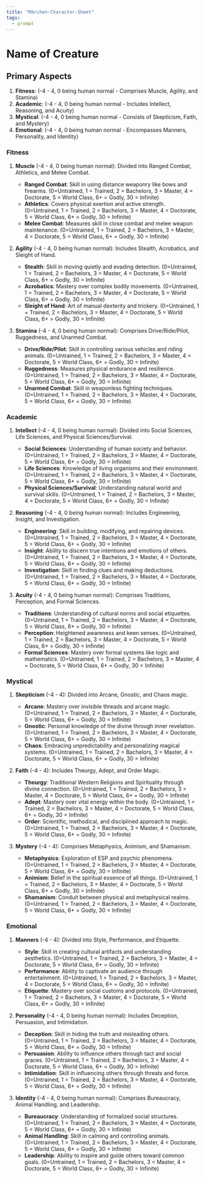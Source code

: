 ```yaml
---
title: "Märchen-Character-Sheet"
tags:
  - prompt
---
```

# Name of Creature

## Primary Aspects

1. **Fitness**:  (-4 - 4, 0 being human normal - Comprises Muscle, Agility, and Stamina)
2. **Academic**: (-4 - 4, 0 being human normal - Includes Intellect, Reasoning, and Acuity)
3. **Mystical**: (-4 - 4, 0 being human normal - Consists of Skepticism, Faith, and Mystery)
4. **Emotional**: (-4 - 4, 0 being human normal - Encompasses Manners, Personality, and Identity)

### Fitness

1. **Muscle** (-4 - 4, 0 being human normal): Divided into Ranged Combat, Athletics, and Melee Combat.
   - **Ranged Combat**: Skill in using distance weaponry like bows and firearms. (0=Untrained, 1 = Trained, 2 = Bachelors, 3 = Master, 4 = Doctorate, 5 = World Class, 6+ = Godly, 30 = Infinite)
   - **Athletics**: Covers physical exertion and active strength. (0=Untrained, 1 = Trained, 2 = Bachelors, 3 = Master, 4 = Doctorate, 5 = World Class, 6+ = Godly, 30 = Infinite)
   - **Melee Combat**: Measures skill in close combat and melee weapon maintenance. (0=Untrained, 1 = Trained, 2 = Bachelors, 3 = Master, 4 = Doctorate, 5 = World Class, 6+ = Godly, 30 = Infinite)
  
2. **Agility** (-4 - 4, 0 being human normal): Includes Stealth, Acrobatics, and Sleight of Hand.
   - **Stealth**: Skill in moving quietly and evading detection. (0=Untrained, 1 = Trained, 2 = Bachelors, 3 = Master, 4 = Doctorate, 5 = World Class, 6+ = Godly, 30 = Infinite)
   - **Acrobatics**: Mastery over complex bodily movements. (0=Untrained, 1 = Trained, 2 = Bachelors, 3 = Master, 4 = Doctorate, 5 = World Class, 6+ = Godly, 30 = Infinite)
   - **Sleight of Hand**: Art of manual dexterity and trickery. (0=Untrained, 1 = Trained, 2 = Bachelors, 3 = Master, 4 = Doctorate, 5 = World Class, 6+ = Godly, 30 = Infinite)

3. **Stamina** (-4 - 4, 0 being human normal): Comprises Drive/Ride/Pilot, Ruggedness, and Unarmed Combat.
   - **Drive/Ride/Pilot**: Skill in controlling various vehicles and riding animals. (0=Untrained, 1 = Trained, 2 = Bachelors, 3 = Master, 4 = Doctorate, 5 = World Class, 6+ = Godly, 30 = Infinite)
   - **Ruggedness**: Measures physical endurance and resilience. (0=Untrained, 1 = Trained, 2 = Bachelors, 3 = Master, 4 = Doctorate, 5 = World Class, 6+ = Godly, 30 = Infinite)
   - **Unarmed Combat**: Skill in weaponless fighting techniques. (0=Untrained, 1 = Trained, 2 = Bachelors, 3 = Master, 4 = Doctorate, 5 = World Class, 6+ = Godly, 30 = Infinite)

### Academic

1. **Intellect** (-4 - 4, 0 being human normal): Divided into Social Sciences, Life Sciences, and Physical Sciences/Survival.
   - **Social Sciences**: Understanding of human society and behavior. (0=Untrained, 1 = Trained, 2 = Bachelors, 3 = Master, 4 = Doctorate, 5 = World Class, 6+ = Godly, 30 = Infinite)
   - **Life Sciences**: Knowledge of living organisms and their environment. (0=Untrained, 1 = Trained, 2 = Bachelors, 3 = Master, 4 = Doctorate, 5 = World Class, 6+ = Godly, 30 = Infinite)
   - **Physical Sciences/Survival**: Understanding natural world and survival skills. (0=Untrained, 1 = Trained, 2 = Bachelors, 3 = Master, 4 = Doctorate, 5 = World Class, 6+ = Godly, 30 = Infinite)

2. **Reasoning** (-4 - 4, 0 being human normal): Includes Engineering, Insight, and Investigation.
   - **Engineering**: Skill in building, modifying, and repairing devices. (0=Untrained, 1 = Trained, 2 = Bachelors, 3 = Master, 4 = Doctorate, 5 = World Class, 6+ = Godly, 30 = Infinite)
   - **Insight**: Ability to discern true intentions and emotions of others. (0=Untrained, 1 = Trained, 2 = Bachelors, 3 = Master, 4 = Doctorate, 5 = World Class, 6+ = Godly, 30 = Infinite)
   - **Investigation**: Skill in finding clues and making deductions. (0=Untrained, 1 = Trained, 2 = Bachelors, 3 = Master, 4 = Doctorate, 5 = World Class, 6+ = Godly, 30 = Infinite)

3. **Acuity** (-4 - 4, 0 being human normal): Comprises Traditions, Perception, and Formal Sciences.
   - **Traditions**: Understanding of cultural norms and social etiquettes. (0=Untrained, 1 = Trained, 2 = Bachelors, 3 = Master, 4 = Doctorate, 5 = World Class, 6+ = Godly, 30 = Infinite)
   - **Perception**: Heightened awareness and keen senses. (0=Untrained, 1 = Trained, 2 = Bachelors, 3 = Master, 4 = Doctorate, 5 = World Class, 6+ = Godly, 30 = Infinite)
   - **Formal Sciences**: Mastery over formal systems like logic and mathematics. (0=Untrained, 1 = Trained, 2 = Bachelors, 3 = Master, 4 = Doctorate, 5 = World Class, 6+ = Godly, 30 = Infinite)

### Mystical

1. **Skepticism** (-4 - 4): Divided into Arcane, Gnostic, and Chaos magic.
   - **Arcane**: Mastery over invisible threads and arcane magic. (0=Untrained, 1 = Trained, 2 = Bachelors, 3 = Master, 4 = Doctorate, 5 = World Class, 6+ = Godly, 30 = Infinite)
   - **Gnostic**: Personal knowledge of the divine through inner revelation. (0=Untrained, 1 = Trained, 2 = Bachelors, 3 = Master, 4 = Doctorate, 5 = World Class, 6+ = Godly, 30 = Infinite)
   - **Chaos**: Embracing unpredictability and personalizing magical systems. (0=Untrained, 1 = Trained, 2 = Bachelors, 3 = Master, 4 = Doctorate, 5 = World Class, 6+ = Godly, 30 = Infinite)

2. **Faith** (-4 - 4): Includes Theurgy, Adept, and Order Magic.
   - **Theurgy**: Traditional Western Religions and Spirituality through divine connection. (0=Untrained, 1 = Trained, 2 = Bachelors, 3 = Master, 4 = Doctorate, 5 = World Class, 6+ = Godly, 30 = Infinite)
   - **Adept**: Mastery over vital energy within the body. (0=Untrained, 1 = Trained, 2 = Bachelors, 3 = Master, 4 = Doctorate, 5 = World Class, 6+ = Godly, 30 = Infinite)
   - **Order**: Scientific, methodical, and disciplined approach to magic. (0=Untrained, 1 = Trained, 2 = Bachelors, 3 = Master, 4 = Doctorate, 5 = World Class, 6+ = Godly, 30 = Infinite)

3. **Mystery** (-4 - 4): Comprises Metaphysics, Animism, and Shamanism.
   - **Metaphysics**: Exploration of ESP and psychic phenomena. (0=Untrained, 1 = Trained, 2 = Bachelors, 3 = Master, 4 = Doctorate, 5 = World Class, 6+ = Godly, 30 = Infinite)
   - **Animism**: Belief in the spiritual essence of all things. (0=Untrained, 1 = Trained, 2 = Bachelors, 3 = Master, 4 = Doctorate, 5 = World Class, 6+ = Godly, 30 = Infinite)
   - **Shamanism**: Conduit between physical and metaphysical realms. (0=Untrained, 1 = Trained, 2 = Bachelors, 3 = Master, 4 = Doctorate, 5 = World Class, 6+ = Godly, 30 = Infinite)

### Emotional

1. **Manners** (-4 - 4): Divided into Style, Performance, and Etiquette.
   - **Style**: Skill in creating cultural artifacts and understanding aesthetics. (0=Untrained, 1 = Trained, 2 = Bachelors, 3 = Master, 4 = Doctorate, 5 = World Class, 6+ = Godly, 30 = Infinite)
   - **Performance**: Ability to captivate an audience through entertainment. (0=Untrained, 1 = Trained, 2 = Bachelors, 3 = Master, 4 = Doctorate, 5 = World Class, 6+ = Godly, 30 = Infinite)
   - **Etiquette**: Mastery over social customs and protocols. (0=Untrained, 1 = Trained, 2 = Bachelors, 3 = Master, 4 = Doctorate, 5 = World Class, 6+ = Godly, 30 = Infinite)

2. **Personality** (-4 - 4, 0 being human normal): Includes Deception, Persuasion, and Intimidation.
   - **Deception**: Skill in hiding the truth and misleading others. (0=Untrained, 1 = Trained, 2 = Bachelors, 3 = Master, 4 = Doctorate, 5 = World Class, 6+ = Godly, 30 = Infinite)
   - **Persuasion**: Ability to influence others through tact and social graces. (0=Untrained, 1 = Trained, 2 = Bachelors, 3 = Master, 4 = Doctorate, 5 = World Class, 6+ = Godly, 30 = Infinite)
   - **Intimidation**: Skill in influencing others through threats and force. (0=Untrained, 1 = Trained, 2 = Bachelors, 3 = Master, 4 = Doctorate, 5 = World Class, 6+ = Godly, 30 = Infinite)

3. **Identity** (-4 - 4, 0 being human normal): Comprises Bureaucracy, Animal Handling, and Leadership.
   - **Bureaucracy**: Understanding of formalized social structures. (0=Untrained, 1 = Trained, 2 = Bachelors, 3 = Master, 4 = Doctorate, 5 = World Class, 6+ = Godly, 30 = Infinite)
   - **Animal Handling**: Skill in calming and controlling animals. (0=Untrained, 1 = Trained, 2 = Bachelors, 3 = Master, 4 = Doctorate, 5 = World Class, 6+ = Godly, 30 = Infinite)
   - **Leadership**: Ability to inspire and guide others toward common goals. (0=Untrained, 1 = Trained, 2 = Bachelors, 3 = Master, 4 = Doctorate, 5 = World Class, 6+ = Godly, 30 = Infinite)
